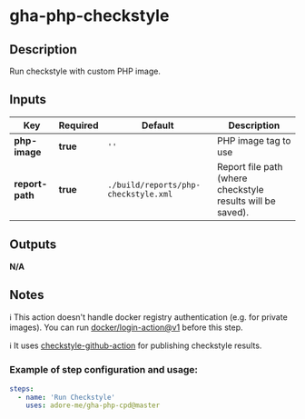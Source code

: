 # gha-php-checkstyle

## Description
Run checkstyle with custom PHP image.

## Inputs
| Key                   | Required | Default                                            | Description                                                |
|-----------------------|----------|----------------------------------------------------|------------------------------------------------------------|
| **php-image**         | **true** | `''`                                               | PHP image tag to use                                       |
| **report-path**       | **true** | `./build/reports/php-checkstyle.xml`               | Report file path (where checkstyle results will be saved). |

## Outputs
**N/A**

## Notes
ℹ This action doesn't handle docker registry authentication (e.g. for private images).
You can run [docker/login-action@v1](https://github.com/docker/login-action) before this step.

ℹ It uses [checkstyle-github-action](https://github.com/jwgmeligmeyling/checkstyle-github-action) for publishing checkstyle results.

### Example of step configuration and usage:

```yaml
steps:
  - name: 'Run Checkstyle'
    uses: adore-me/gha-php-cpd@master
```
